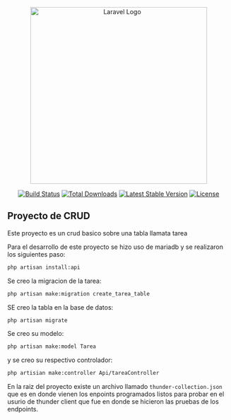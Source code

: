 <p align="center"><a href="https://laravel.com" target="_blank"><img src="https://raw.githubusercontent.com/laravel/art/master/logo-lockup/5%20SVG/2%20CMYK/1%20Full%20Color/laravel-logolockup-cmyk-red.svg" width="400" alt="Laravel Logo"></a></p>

<p align="center">
<a href="https://github.com/laravel/framework/actions"><img src="https://github.com/laravel/framework/workflows/tests/badge.svg" alt="Build Status"></a>
<a href="https://packagist.org/packages/laravel/framework"><img src="https://img.shields.io/packagist/dt/laravel/framework" alt="Total Downloads"></a>
<a href="https://packagist.org/packages/laravel/framework"><img src="https://img.shields.io/packagist/v/laravel/framework" alt="Latest Stable Version"></a>
<a href="https://packagist.org/packages/laravel/framework"><img src="https://img.shields.io/packagist/l/laravel/framework" alt="License"></a>
</p>

## Proyecto de CRUD

Este proyecto es un crud basico sobre una tabla llamata tarea

Para el desarrollo de este proyecto se hizo uso de mariadb y se realizaron los siguientes paso:

```bash
php artisan install:api 
```

Se creo la migracion de la tarea:

```bash
php artisan make:migration create_tarea_table
```

SE creo la tabla en la base de datos:

```bash
php artisan migrate
```

Se creo su modelo:

```bash
php artisan make:model Tarea
```

y se creo su respectivo controlador:

```bash
php artisian make:controller Api/tareaController
```

En la raiz del proyecto existe un archivo llamado `thunder-collection.json` que es en donde vienen los enpoints programados listos para probar en el usurio de thunder client que fue en donde se hicieron las pruebas de los endpoints.